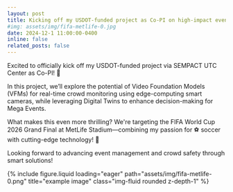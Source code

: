 ```yaml
---
layout: post
title: Kicking off my USDOT-funded project as Co-PI on high-impact events!
#img: assets/img/fifa-metlife-0.jpg
date: 2024-12-1 11:00:00-0400
inline: false
related_posts: false
---
```

Excited to officially kick off my USDOT-funded project via SEMPACT UTC Center as Co-PI! 🚀

In this project, we’ll explore the potential of Video Foundation Models (VFMs) for real-time crowd monitoring using edge-computing smart cameras, while leveraging Digital Twins to enhance decision-making for Mega Events.

What makes this even more thrilling? We're targeting the FIFA World Cup 2026 Grand Final at MetLife Stadium—combining my passion for ⚽ soccer with cutting-edge technology! 🤩

Looking forward to advancing event management and crowd safety through smart solutions!

<div class="row">
    <div class="col-sm mt-3 mt-md-0">
        {% include figure.liquid loading="eager" path="assets/img/fifa-metlife-0.png" title="example image" class="img-fluid rounded z-depth-1" %}
    </div>
</div>